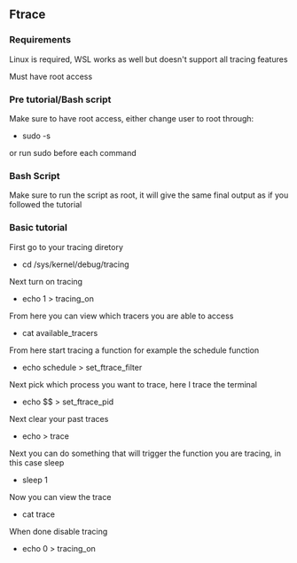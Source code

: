 ## Ftrace

### Requirements

Linux is required, WSL works as well but doesn't support all tracing features

Must have root access

### Pre tutorial/Bash script

Make sure to have root access, either change user to root through:

* sudo -s

or run sudo before each command

### Bash Script

Make sure to run the script as root, it will give the same final output as if you followed the tutorial

### Basic tutorial

First go to your tracing diretory

* cd /sys/kernel/debug/tracing

Next turn on tracing

* echo 1 > tracing_on

From here you can view which tracers you are able to access

* cat available_tracers

From here start tracing a function for example the schedule function

* echo schedule > set_ftrace_filter

Next pick which process you want to trace, here I trace the terminal

* echo $$ > set_ftrace_pid

Next clear your past traces

* echo > trace

Next you can do something that will trigger the function you are tracing, in this case sleep

* sleep 1

Now you can view the trace

* cat trace

When done disable tracing

* echo 0 > tracing_on
